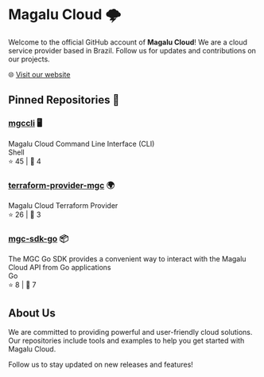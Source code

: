 # Magalu Cloud 🌩️

Welcome to the official GitHub account of **Magalu Cloud**! We are a cloud service provider based in Brazil. Follow us for updates and contributions on our projects.

🌐 [Visit our website](https://magalu.cloud/)

## Pinned Repositories 📌

### [mgccli](https://github.com/MagaluCloud/mgccli) 🖥️

Magalu Cloud Command Line Interface (CLI)  
Shell  
⭐️ 45 | 🍴 4

### [terraform-provider-mgc](https://github.com/MagaluCloud/terraform-provider-mgc) 🌍

Magalu Cloud Terraform Provider  
⭐️ 26 | 🍴 3

### [mgc-sdk-go](https://github.com/MagaluCloud/mgc-sdk-go) 📦

The MGC Go SDK provides a convenient way to interact with the Magalu Cloud API from Go applications  
Go  
⭐️ 8 | 🍴 7

## About Us

We are committed to providing powerful and user-friendly cloud solutions. Our repositories include tools and examples to help you get started with Magalu Cloud.

Follow us to stay updated on new releases and features!
